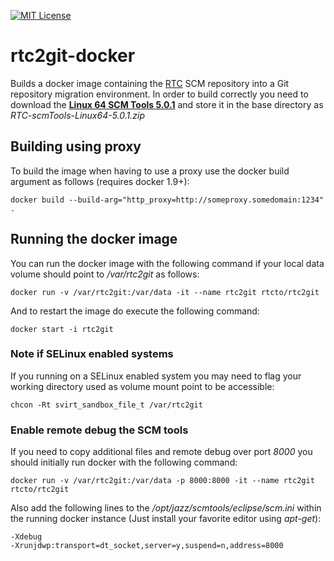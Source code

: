 [![MIT License](https://img.shields.io/badge/licsense-MIT-orange.svg)](https://github.com/rtcTo/rtc2git-docker/blob/master/LICENSE)

# rtc2git-docker
Builds a docker image containing the [RTC](https://jazz.net/products/rational-team-concert/) SCM repository into a Git repository migration environment. In order to build correctly you need to download the **[Linux 64 SCM Tools 5.0.1](https://jazz.net/downloads/rational-team-concert/releases/5.0.1?p=allDownloads)** and store it in the base directory as *RTC-scmTools-Linux64-5.0.1.zip*

## Building using proxy
To build the image when having to use a proxy use the docker build argument 
as follows (requires docker 1.9+):

```
docker build --build-arg="http_proxy=http://someproxy.somedomain:1234" .
```

## Running the docker image
You can run the docker image with the following command if your local data volume should point to */var/rtc2git* as follows:

```
docker run -v /var/rtc2git:/var/data -it --name rtc2git rtcto/rtc2git
```

And to restart the image do execute the following command:

```
docker start -i rtc2git
```

### Note if SELinux enabled systems
If you running on a SELinux enabled system you may need to flag your working directory used as volume mount point to be accessible:

```
chcon -Rt svirt_sandbox_file_t /var/rtc2git
```

### Enable remote debug the SCM tools

If you need to copy additional files and remote debug over port *8000* you should initially run docker with the following command:

```
docker run -v /var/rtc2git:/var/data -p 8000:8000 -it --name rtc2git rtcto/rtc2git
```

Also add the following lines to the */opt/jazz/scmtools/eclipse/scm.ini* within the running docker instance (Just install your favorite
editor using *apt-get*):

```
-Xdebug
-Xrunjdwp:transport=dt_socket,server=y,suspend=n,address=8000
```
